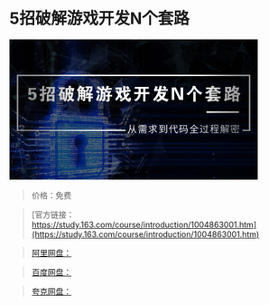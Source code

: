 # 5招破解游戏开发N个套路

![img](../../../assets/study163/free/4874E9E3D9C901D8C0C6F8AC33443BD7.jpg)

> 价格：免费

> [官方链接：https://study.163.com/course/introduction/1004863001.htm](https://study.163.com/course/introduction/1004863001.htm)

> [阿里网盘：]()

> [百度网盘：]()

> [夸克网盘：]()
